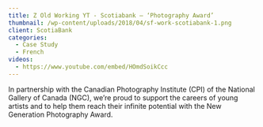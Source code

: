 ```yaml
---
title: Z Old Working YT - Scotiabank – ‘Photography Award’
thumbnail: /wp-content/uploads/2018/04/sf-work-scotiabank-1.png
client: ScotiaBank
categories:
  - Case Study
  - French
videos:
  - https://www.youtube.com/embed/HOmdSoikCcc
---
```

<p>
 In partnership with the Canadian Photography
                              Institute (CPI) of the National Gallery of Canada
                              (NGC), we’re proud to support the careers of young
                              artists and to help them reach their infinite
                              potential with the New Generation Photography
                              Award.
</p>

